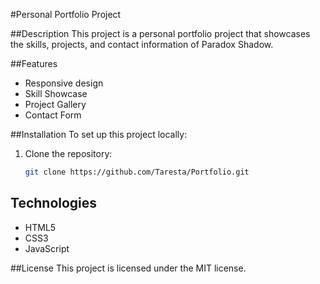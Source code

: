 #Personal Portfolio Project

##Description
This project is a personal portfolio project that showcases the skills, projects, and contact information of Paradox Shadow. 

##Features
- Responsive design
- Skill Showcase
- Project Gallery
- Contact Form

##Installation
To set up this project locally: 
1. Clone the repository:
   ```bash
   git clone https://github.com/Taresta/Portfolio.git
## Technologies
- HTML5
- CSS3
- JavaScript

##License
This project is licensed under the MIT license.

   
   



